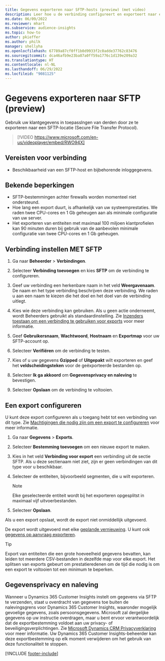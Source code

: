 ```yaml
---
title: Gegevens exporteren naar SFTP-hosts (preview) (met video)
description: Leer hoe u de verbinding configureert en exporteert naar een SFTP-locatie.
ms.date: 06/09/2022
ms.reviewer: mhart
ms.subservice: audience-insights
ms.topic: how-to
author: pkieffer
ms.author: philk
manager: shellyha
ms.openlocfilehash: 67789a87cf0ff1b0d9933f2c0adde37762c83476
ms.sourcegitcommit: dca46afb9e23ba87a0ff59a1776c1d139e209a32
ms.translationtype: HT
ms.contentlocale: nl-NL
ms.lasthandoff: 06/29/2022
ms.locfileid: "9081125"
---
```

# <a name="export-data-to-sftp-preview"></a>Gegevens exporteren naar SFTP (preview)

Gebruik uw klantgegevens in toepassIngen van derden door ze te exporteren naar een SFTP-locatie (Secure File Transfer Protocol).

> [!VIDEO https://www.microsoft.com/en-us/videoplayer/embed/RWO94X]

## <a name="prerequisites-for-connection"></a>Vereisten voor verbinding

- Beschikbaarheid van een SFTP-host en bijbehorende inloggegevens.

## <a name="known-limitations"></a>Bekende beperkingen

- SFTP-bestemmingen achter firewalls worden momenteel niet ondersteund. 
- Hoe lang een export duurt, is afhankelijk van uw systeemprestaties. We raden twee CPU-cores en 1 Gb geheugen aan als minimale configuratie van uw server.
- Het exporteren van entiteiten met maximaal 100 miljoen klantprofielen kan 90 minuten duren bij gebruik van de aanbevolen minimale configuratie van twee CPU-cores en 1 Gb geheugen.

## <a name="set-up-connection-to-sftp"></a>Verbinding instellen MET SFTP

1. Ga naar **Beheerder** > **Verbindingen**.

1. Selecteer **Verbinding toevoegen** en kies **SFTP** om de verbinding te configureren.

1. Geef uw verbinding een herkenbare naam in het veld **Weergavenaam**. De naam en het type verbinding beschrijven deze verbinding. We raden u aan een naam te kiezen die het doel en het doel van de verbinding uitlegt.

1. Kies wie deze verbinding kan gebruiken. Als u geen actie onderneemt, wordt Beheerders gebruikt als standaardinstelling. Zie [Inzenders toestaan om een verbinding te gebruiken voor exports](connections.md#allow-contributors-to-use-a-connection-for-exports) voor meer informatie.

1. Geef **Gebruikersnaam**, **Wachtwoord**, **Hostnaam** en **Exportmap** voor uw SFTP-account op.

1. Selecteer **Verifiëren** om de verbinding te testen.

1. Kies of u uw gegevens **Gzipped** of **Uitgepakt** wilt exporteren en geef het **veldscheidingsteken** voor de geëxporteerde bestanden op.

1. Selecteer **Ik ga akkoord** om **Gegevensprivacy en naleving** te bevestigen.

1. Selecteer **Opslaan** om de verbinding te voltooien.

## <a name="configure-an-export"></a>Een export configureren

U kunt deze export configureren als u toegang hebt tot een verbinding van dit type. Zie [Machtigingen die nodig zijn om een export te configureren](export-destinations.md#set-up-a-new-export) voor meer informatie.

1. Ga naar **Gegevens** > **Exports**.

1. Selecteer **Bestemming toevoegen** om een nieuwe export te maken.

1. Kies in het veld **Verbinding voor export** een verbinding uit de sectie SFTP. Als u deze sectienaam niet ziet, zijn er geen verbindingen van dit type voor u beschikbaar.

1. Selecteer de entiteiten, bijvoorbeeld segmenten, die u wilt exporteren.

   > [!NOTE]
   > Elke geselecteerde entiteit wordt bij het exporteren opgesplitst in maximaal vijf uitvoerbestanden.

1. Selecteer **Opslaan**.

Als u een export opslaat, wordt de export niet onmiddellijk uitgevoerd.

De export wordt uitgevoerd met elke [geplande vernieuwing](system.md#schedule-tab).
U kunt ook [gegevens op aanvraag exporteren](export-destinations.md#run-exports-on-demand).

> [!TIP]
> Export van entiteiten die een grote hoeveelheid gegevens bevatten, kan leiden tot meerdere CSV-bestanden in dezelfde map voor elke export. Het splitsen van exports gebeurt om prestatieredenen om de tijd die nodig is om een export te voltooien tot een minimum te beperken.

## <a name="data-privacy-and-compliance"></a>Gegevensprivacy en naleving

Wanneer u Dynamics 365 Customer Insights instelt om gegevens via SFTP te verzenden, staat u overdracht van gegevens toe buiten de nalevingsgrens voor Dynamics 365 Customer Insights, waaronder mogelijk gevoelige gegevens, zoals persoonsgegevens. Microsoft zal dergelijke gegevens op uw instructie overdragen, maar u bent ervoor verantwoordelijk dat de exportbestemming voldoet aan uw privacy- of beveiligingsverplichtingen. Zie [Microsoft Dynamics CRM Privacyverklaring](https://go.microsoft.com/fwlink/?linkid=396732) voor meer informatie.
Uw Dynamics 365 Customer Insights-beheerder kan deze exportbestemming op elk moment verwijderen om het gebruik van deze functionaliteit te stoppen.

[!INCLUDE [footer-include](includes/footer-banner.md)]
